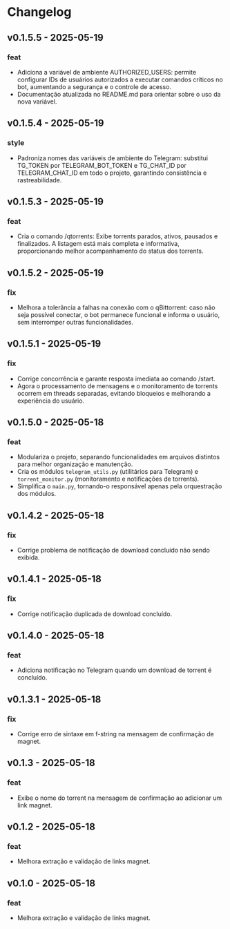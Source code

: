 # Changelog

## v0.1.5.5 - 2025-05-19

### feat

- Adiciona a variável de ambiente AUTHORIZED_USERS: permite configurar IDs de usuários autorizados a executar comandos críticos no bot, aumentando a segurança e o controle de acesso.
- Documentação atualizada no README.md para orientar sobre o uso da nova variável.

## v0.1.5.4 - 2025-05-19

### style

- Padroniza nomes das variáveis de ambiente do Telegram: substitui TG_TOKEN por TELEGRAM_BOT_TOKEN e TG_CHAT_ID por TELEGRAM_CHAT_ID em todo o projeto, garantindo consistência e rastreabilidade.

## v0.1.5.3 - 2025-05-19

### feat

- Cria o comando /qtorrents: Exibe  torrents parados, ativos, pausados e finalizados. A listagem está mais completa e informativa, proporcionando melhor acompanhamento do status dos torrents.

## v0.1.5.2 - 2025-05-19

### fix

- Melhora a tolerância a falhas na conexão com o qBittorrent: caso não seja possível conectar, o bot permanece funcional e informa o usuário, sem interromper outras funcionalidades.

## v0.1.5.1 - 2025-05-19

### fix

- Corrige concorrência e garante resposta imediata ao comando /start.
- Agora o processamento de mensagens e o monitoramento de torrents ocorrem em threads separadas, evitando bloqueios e melhorando a experiência do usuário.

## v0.1.5.0 - 2025-05-18

### feat

- Modulariza o projeto, separando funcionalidades em arquivos distintos para melhor organização e manutenção.
- Cria os módulos `telegram_utils.py` (utilitários para Telegram) e `torrent_monitor.py` (monitoramento e notificações de torrents).
- Simplifica o `main.py`, tornando-o responsável apenas pela orquestração dos módulos.

## v0.1.4.2 - 2025-05-18

### fix

- Corrige problema de notificação de download concluído não sendo exibida.

## v0.1.4.1 - 2025-05-18

### fix

- Corrige notificação duplicada de download concluído.

## v0.1.4.0 - 2025-05-18

### feat

- Adiciona notificação no Telegram quando um download de torrent é concluído.

## v0.1.3.1 - 2025-05-18

### fix

- Corrige erro de sintaxe em f-string na mensagem de confirmação de magnet.

## v0.1.3 - 2025-05-18

### feat

- Exibe o nome do torrent na mensagem de confirmação ao adicionar um link magnet.

## v0.1.2 - 2025-05-18

### feat

- Melhora extração e validação de links magnet.

## v0.1.0 - 2025-05-18

### feat

- Melhora extração e validação de links magnet.